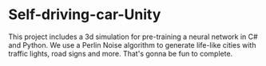 # Self-driving-car-Unity
 This project includes a 3d simulation for pre-training a neural network in C# and Python. We use a Perlin Noise algorithm to generate life-like cities with traffic lights, 
 road signs and more. That's gonna be fun to complete.
